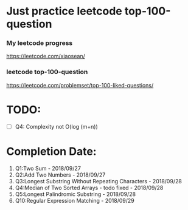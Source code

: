 # Just practice leetcode top-100-question

### My leetcode progress
https://leetcode.com/xiaosean/

### leetcode top-100-question
https://leetcode.com/problemset/top-100-liked-questions/

# TODO:
- [ ] Q4: Complexity not O(log (m+n))


# Completion Date:

1. Q1:Two Sum - 2018/09/27
2. Q2:Add Two Numbers - 2018/09/27
3. Q3:Longest Substring Without Repeating Characters - 2018/09/28
4. Q4:Median of Two Sorted Arrays - todo fixed - 2018/09/28
5. Q5:Longest Palindromic Substring - 2018/09/28
6. Q10:Regular Expression Matching - 2018/09/29


